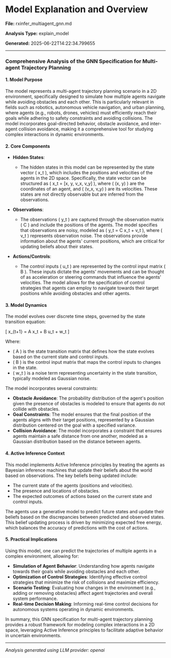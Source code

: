 # Model Explanation and Overview

**File:** rxinfer_multiagent_gnn.md

**Analysis Type:** explain_model

**Generated:** 2025-06-22T14:22:34.799655

---

### Comprehensive Analysis of the GNN Specification for Multi-agent Trajectory Planning

#### 1. Model Purpose
The model represents a multi-agent trajectory planning scenario in a 2D environment, specifically designed to simulate how multiple agents navigate while avoiding obstacles and each other. This is particularly relevant in fields such as robotics, autonomous vehicle navigation, and urban planning, where agents (e.g., robots, drones, vehicles) must efficiently reach their goals while adhering to safety constraints and avoiding collisions. The model incorporates goal-directed behavior, obstacle avoidance, and inter-agent collision avoidance, making it a comprehensive tool for studying complex interactions in dynamic environments.

#### 2. Core Components
- **Hidden States**:
  - The hidden states in this model can be represented by the state vector \( x_t \), which includes the positions and velocities of the agents in the 2D space. Specifically, the state vector can be structured as \( x_t = [x, y, v_x, v_y] \), where \( (x, y) \) are the coordinates of an agent, and \( (v_x, v_y) \) are its velocities. These states are not directly observable but are inferred from the observations.

- **Observations**:
  - The observations \( y_t \) are captured through the observation matrix \( C \) and include the positions of the agents. The model specifies that observations are noisy, modeled as \( y_t = C x_t + v_t \), where \( v_t \) represents observation noise. The observations provide information about the agents' current positions, which are critical for updating beliefs about their states.

- **Actions/Controls**:
  - The control inputs \( u_t \) are represented by the control input matrix \( B \). These inputs dictate the agents' movements and can be thought of as acceleration or steering commands that influence the agents' velocities. The model allows for the specification of control strategies that agents can employ to navigate towards their target positions while avoiding obstacles and other agents.

#### 3. Model Dynamics
The model evolves over discrete time steps, governed by the state transition equation:

\[
x_{t+1} = A x_t + B u_t + w_t
\]

Where:
- \( A \) is the state transition matrix that defines how the state evolves based on the current state and control inputs.
- \( B \) is the control input matrix that maps the control inputs to changes in the state.
- \( w_t \) is a noise term representing uncertainty in the state transition, typically modeled as Gaussian noise.

The model incorporates several constraints:
- **Obstacle Avoidance**: The probability distribution of the agent's position given the presence of obstacles is modeled to ensure that agents do not collide with obstacles.
- **Goal Constraints**: The model ensures that the final position of the agents aligns with their target positions, represented by a Gaussian distribution centered on the goal with a specified variance.
- **Collision Avoidance**: The model incorporates a constraint that ensures agents maintain a safe distance from one another, modeled as a Gaussian distribution based on the distance between agents.

#### 4. Active Inference Context
This model implements Active Inference principles by treating the agents as Bayesian inference machines that update their beliefs about the world based on observations. The key beliefs being updated include:
- The current state of the agents (positions and velocities).
- The presence and locations of obstacles.
- The expected outcomes of actions based on the current state and control inputs.

The agents use a generative model to predict future states and update their beliefs based on the discrepancies between predicted and observed states. This belief updating process is driven by minimizing expected free energy, which balances the accuracy of predictions with the cost of actions.

#### 5. Practical Implications
Using this model, one can predict the trajectories of multiple agents in a complex environment, allowing for:
- **Simulation of Agent Behavior**: Understanding how agents navigate towards their goals while avoiding obstacles and each other.
- **Optimization of Control Strategies**: Identifying effective control strategies that minimize the risk of collisions and maximize efficiency.
- **Scenario Testing**: Evaluating how changes in the environment (e.g., adding or removing obstacles) affect agent trajectories and overall system performance.
- **Real-time Decision Making**: Informing real-time control decisions for autonomous systems operating in dynamic environments.

In summary, this GNN specification for multi-agent trajectory planning provides a robust framework for modeling complex interactions in a 2D space, leveraging Active Inference principles to facilitate adaptive behavior in uncertain environments.

---

*Analysis generated using LLM provider: openai*
